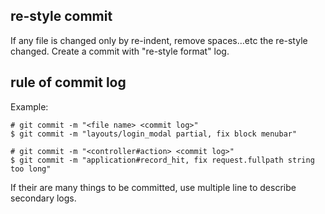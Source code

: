 ## re-style commit

If any file is changed only by re-indent, remove spaces…etc the re-style changed. Create a commit with "re-style format" log.

## rule of commit log

Example:
```
# git commit -m "<file name> <commit log>"
$ git commit -m "layouts/login_modal partial, fix block menubar"
```
```
# git commit -m "<controller#action> <commit log>"
$ git commit -m "application#record_hit, fix request.fullpath string too long"
```

If their are many things to be committed, use multiple line to describe secondary logs.